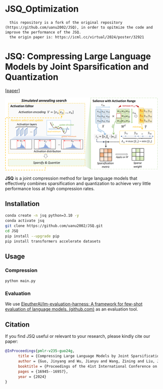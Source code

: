 # JSQ_Optimization
      this repository is a fork of the original repository (https://github.com/uanu2002/JSQ), in order to opitmize the code and improve the performance of the JSQ.
      the origin paper is: https://icml.cc/virtual/2024/poster/32921


# JSQ: Compressing Large Language Models by Joint Sparsification and Quantization

[[paper]([openreview.net/pdf?id=sCGRhnuMUJ](https://openreview.net/pdf?id=sCGRhnuMUJ))]

![intuition](figures/overview.png)

**JSQ** is a joint compression method for large language models that effectively combines sparsification and quantization to achieve very little performance loss at high compression rates.

## Installation

```sh
conda create -n jsq python=3.10 -y
conda activate jsq
git clone https://github.com/uanu2002/JSQ.git
cd JSQ
pip install --upgrade pip 
pip install transformers accelerate datasets
```

## Usage

### Compression

```sh 
python main.py
```

### Evaluation

We use [EleutherAI/lm-evaluation-harness: A framework for few-shot evaluation of language models. (github.com)](https://github.com/EleutherAI/lm-evaluation-harness) as an evaluation tool.

## Citation

If you find JSQ useful or relevant to your research, please kindly cite our paper:

```bibtex
@InProceedings{pmlr-v235-guo24g,
      title = {Compressing Large Language Models by Joint Sparsification and Quantization},
      author = {Guo, Jinyang and Wu, Jianyu and Wang, Zining and Liu, Jiaheng and Yang, Ge and Ding, Yifu and Gong, Ruihao and Qin, Haotong and Liu, Xianglong},
      booktitle = {Proceedings of the 41st International Conference on Machine Learning},
      pages = {16945--16957},
      year = {2024}
}
```
